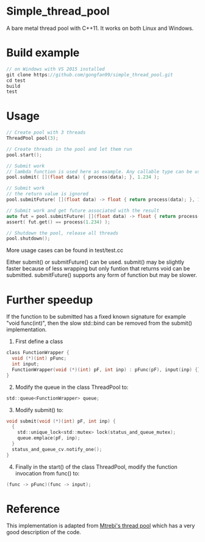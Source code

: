# Simple_thread_pool
A bare metal thread pool with C++11. It works on both Linux and Windows.

# Build example
```c
// on Windows with VS 2015 installed
git clone https://github.com/gongfan99/simple_thread_pool.git
cd test
build
test
```

# Usage
```c
// Create pool with 3 threads
ThreadPool pool(3);

// Create threads in the pool and let them run
pool.start();

// Submit work
// lambda function is used here as example. Any callable type can be used. But return value has to be void.
pool.submit( [](float data) { process(data); }, 1.234 );

// Submit work
// the return value is ignored
pool.submitFuture( [](float data) -> float { return process(data); }, 1.234 );

// Submit work and get future associated with the result
auto fut = pool.submitFuture( [](float data) -> float { return process(data); }, 1.234 );
assert( fut.get() == process(1.234) );

// Shutdown the pool, release all threads
pool.shutdown();
```

More usage cases can be found in test/test.cc

Either submit() or submitFuture() can be used. submit() may be slightly faster because of less wrapping but only funtion that returns void can be submitted. submitFuture() supports any form of function but may be slower.

# Further speedup
If the function to be submitted has a fixed known signature for example "void func(int)", then the slow std::bind can be removed from the submit() implementation.

1. First define a class
```c
class FunctionWrapper {
  void (*)(int) pFunc;
  int input;
  FunctionWrapper(void (*)(int) pF, int inp) : pFunc(pF), input(inp) {}
}
```

2. Modify the queue in the class ThreadPool to:
```c
std::queue<FunctionWrapper> queue;
```

3. Modify submit() to:
```c
void submit(void (*)(int) pF, int inp) {
  {
    std::unique_lock<std::mutex> lock(status_and_queue_mutex);
    queue.emplace(pF, inp);
  }
  status_and_queue_cv.notify_one();
}
```

4. Finally in the start() of the class ThreadPool, modify the function invocation from func() to:
```c
(func -> pFunc)(func -> input);
```

# Reference
This implementation is adapted from [Mtrebi's thread pool](https://github.com/mtrebi/thread-pool) which has a very good description of the code.
